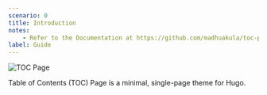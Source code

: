 ```yaml
---
scenario: 0
title: Introduction
notes:
    - Refer to the Documentation at https://github.com/madhuakula/toc-page-hugo-theme
label: Guide
---
```


![TOC Page](bookmark.png#center)

Table of Contents (TOC) Page is a minimal, single-page theme for Hugo.
